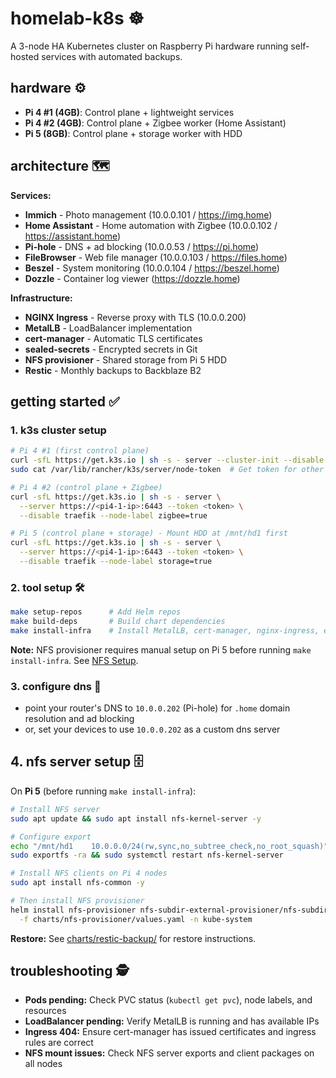 # homelab-k8s ☸️

A 3-node HA Kubernetes cluster on Raspberry Pi hardware running self-hosted services with automated backups.

## hardware ⚙️

- **Pi 4 #1 (4GB)**: Control plane + lightweight services
- **Pi 4 #2 (4GB)**: Control plane + Zigbee worker (Home Assistant)
- **Pi 5 (8GB)**: Control plane + storage worker with HDD

## architecture 🗺️

**Services:**
- **Immich** - Photo management (10.0.0.101 / https://img.home)
- **Home Assistant** - Home automation with Zigbee (10.0.0.102 / https://assistant.home)
- **Pi-hole** - DNS + ad blocking (10.0.0.53 / https://pi.home)
- **FileBrowser** - Web file manager (10.0.0.103 / https://files.home)
- **Beszel** - System monitoring (10.0.0.104 / https://beszel.home)
- **Dozzle** - Container log viewer (https://dozzle.home)

**Infrastructure:**
- **NGINX Ingress** - Reverse proxy with TLS (10.0.0.200)
- **MetalLB** - LoadBalancer implementation
- **cert-manager** - Automatic TLS certificates
- **sealed-secrets** - Encrypted secrets in Git
- **NFS provisioner** - Shared storage from Pi 5 HDD
- **Restic** - Monthly backups to Backblaze B2

## getting started ✅

### 1. k3s cluster setup

```bash
# Pi 4 #1 (first control plane)
curl -sfL https://get.k3s.io | sh -s - server --cluster-init --disable traefik
sudo cat /var/lib/rancher/k3s/server/node-token  # Get token for other nodes

# Pi 4 #2 (control plane + Zigbee)
curl -sfL https://get.k3s.io | sh -s - server \
  --server https://<pi4-1-ip>:6443 --token <token> \
  --disable traefik --node-label zigbee=true

# Pi 5 (control plane + storage) - Mount HDD at /mnt/hd1 first
curl -sfL https://get.k3s.io | sh -s - server \
  --server https://<pi4-1-ip>:6443 --token <token> \
  --disable traefik --node-label storage=true
```

### 2. tool setup 🛠️

```bash
make setup-repos      # Add Helm repos
make build-deps       # Build chart dependencies
make install-infra    # Install MetalLB, cert-manager, nginx-ingress, etc.
```

**Note:** NFS provisioner requires manual setup on Pi 5 before running `make install-infra`. See [NFS Setup](#nfs-storage-setup).

### 3. configure dns 🌳

- point your router's DNS to `10.0.0.202` (Pi-hole) for `.home` domain resolution and ad blocking
- or, set your devices to use `10.0.0.202` as a custom dns server

## 4. nfs server setup 🗄️

On **Pi 5** (before running `make install-infra`):

```bash
# Install NFS server
sudo apt update && sudo apt install nfs-kernel-server -y

# Configure export
echo "/mnt/hd1    10.0.0.0/24(rw,sync,no_subtree_check,no_root_squash)" | sudo tee -a /etc/exports
sudo exportfs -ra && sudo systemctl restart nfs-kernel-server

# Install NFS clients on Pi 4 nodes
sudo apt install nfs-common -y

# Then install NFS provisioner
helm install nfs-provisioner nfs-subdir-external-provisioner/nfs-subdir-external-provisioner \
  -f charts/nfs-provisioner/values.yaml -n kube-system
```

**Restore:** See [charts/restic-backup/](charts/restic-backup/) for restore instructions.

## troubleshooting 🕵️

- **Pods pending:** Check PVC status (`kubectl get pvc`), node labels, and resources
- **LoadBalancer pending:** Verify MetalLB is running and has available IPs
- **Ingress 404:** Ensure cert-manager has issued certificates and ingress rules are correct
- **NFS mount issues:** Check NFS server exports and client packages on all nodes